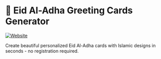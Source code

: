 # 🕋 Eid Al-Adha Greeting Cards Generator

[![Website](https://img.shields.io/badge/Visit-Website-green)](https://abdogoda.github.io/eid-adha)

Create beautiful personalized Eid Al-Adha cards with Islamic designs in seconds - no registration required.

